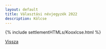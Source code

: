 ```yaml
---
layout: default
title: Választási névjegyzék 2022
description: Kölcse
---
```


{% include settlementHTMLs/Kooxlcse.html %}

[Vissza](./)